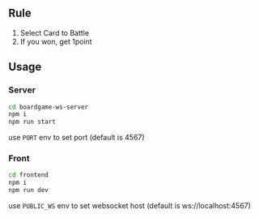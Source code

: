 ## Rule

1. Select Card to Battle
2. If you won, get 1point

## Usage

### Server

```bash
cd boardgame-ws-server
npm i
npm run start
```

use `PORT` env to set port (default is 4567)

### Front

```bash
cd frontend
npm i
npm run dev
```

use `PUBLIC_WS` env to set websocket host (default is ws://localhost:4567)
